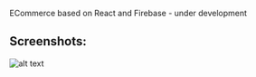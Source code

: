 ECommerce based on React and Firebase - under development

## Screenshots:

![alt text](https://github.com/ldilov/crcommerce/blob/main/doc/screen-1.gif "Screenshot 1")
